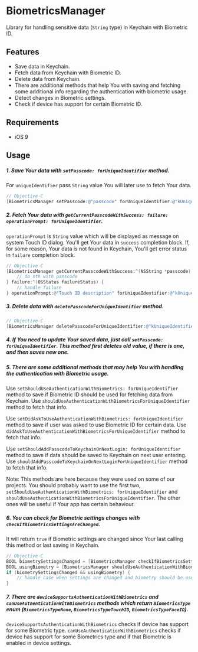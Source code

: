 # **BiometricsManager**

Library for handling sensitive data (`String` type) in Keychain with Biometric ID.

## Features

  * Save data in Keychain.
  * Fetch data from Keychain with Biometric ID.
  * Delete data from Keychain.
  * There are additional methods that help You with saving and fetching some additional info regarding the authentication with biometric usage.
  * Detect changes in Biometric settings.
  * Check if device has support for certain Biometric ID.

## Requirements

- iOS 9

## Usage

##### 1. Save Your data with `setPasscode: forUniqueIdentifier` method. 
For `uniqueIdentifier` pass `String` value You will later use to fetch Your data.

```objective-c
// Objective-C
[BiometricsManager setPasscode:@"passcode" forUniqueIdentifier:@"kUniqueIdentifier"];
```

##### 2. Fetch Your data with `getCurrentPasscodeWithSuccess: failure: operationPrompt: forUniqueIdentifier`. 
`operationPrompt` is `String` value which will be displayed as message on system Touch ID dialog.
You'll get Your data in `success` completion block. If, for some reason, Your data is not found in Keychain, You'll get error status in `failure` completion block.

```objective-c
// Objective-C
[BiometricsManager getCurrentPasscodeWithSuccess:^(NSString *passcode) {
    // do sth with passcode        
} failure:^(OSStatus failureStatus) {
    // handle failure
} operationPrompt:@"Touch ID description" forUniqueIdentifier:@"kUniqueIdentifier"];
```

##### 3. Delete data with `deletePasscodeForUniqueIdentifier` method.

```objective-c
// Objective-C
[BiometricsManager deletePasscodeForUniqueIdentifier:@"kUniqueIdentifier"];
```

##### 4. If You need to update Your saved data, just call `setPasscode: forUniqueIdentifier`. This method first deletes old value, if there is one, and then saves new one. 

##### 5. There are some additional methods that may help You with handling the authentication with Biometric usage.

Use `setShouldUseAuthenticationWithBiometrics: forUniqueIdentifier` method to save if Biometric ID should be used for fetching data from Keychain.
Use `shouldUseAuthenticationWithBiometricsForUniqueIdentifier` method to fetch that info.

Use `setDidAskToUseAuthenticationWithBiometrics: forUniqueIdentifier` method to save if user was asked to use Biometric ID for certain data.
Use `didAskToUseAuthenticationWithBiometricsForUniqueIdentifier` method to fetch that info.

Use `setShouldAddPasscodeToKeychainOnNextLogin: forUniqueIdentifier` method to save if data should be saved to Keychain on next user entering.
Use `shouldAddPasscodeToKeychainOnNextLoginForUniqueIdentifier` method to fetch that info.

Note: This methods are here because they were used on some of our projects.
You should probably want to use the first two, `setShouldUseAuthenticationWithBiometrics: forUniqueIdentifier` and `shouldUseAuthenticationWithBiometricsForUniqueIdentifier`.
The other ones will be useful if Your app has certain behaviour.

##### 6. You can check for Biometric settings changes with `checkIfBiometricsSettingsAreChanged`.
It will return `true` if Biometric settings are changed since Your last calling this method or last saving in Keychain.

```objective-c
// Objective-C
BOOL biometrySettingsChanged = [BiometricsManager checkIfBiometricsSettingsAreChanged];
BOOL usingBiometry = [BiometricsManager shouldUseAuthenticationWithBiometricsForUniqueIdentifier:@"kUniqueIdentifier"];
if (biometrySettingsChanged && usingBiometry) {
    // handle case when settings are changed and biometry should be used
}
```

##### 7. There are `deviceSupportsAuthenticationWithBiometrics` and `canUseAuthenticationWithBiometrics` methods which return `BiometricsType` enum (`BiometricsTypeNone`, `BiometricsTypeTouchID`, `BiometricsTypeFaceID`).
`deviceSupportsAuthenticationWithBiometrics` checks if device has support for some Biometric type.
`canUseAuthenticationWithBiometrics` checks if device has support for some Biometrics type and if that Biometric is enabled in device settings.
